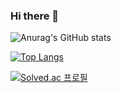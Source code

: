 ### Hi there 👋

![Anurag's GitHub stats](https://github-readme-stats.vercel.app/api?username=yyubin&show_icons=true&theme=buefy)

[![Top Langs](https://github-readme-stats.vercel.app/api/top-langs/?username=yyubin&layout=compact)](https://github.com/anuraghazra/github-readme-stats)

[![Solved.ac
프로필](http://mazassumnida.wtf/api/mini/generate_badge?boj=yyubin)](https://solved.ac/yyubin)

<!--
**yyubin/yyubin** is a ✨ _special_ ✨ repository because its `README.md` (this file) appears on your GitHub profile.

Here are some ideas to get you started:

- 🔭 I’m currently working on ...
- 🌱 I’m currently learning ...
- 👯 I’m looking to collaborate on ...
- 🤔 I’m looking for help with ...
- 💬 Ask me about ...
- 📫 How to reach me: ...
- 😄 Pronouns: ...
- ⚡ Fun fact: ...
-->
